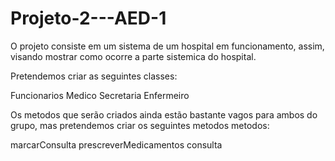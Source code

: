 # Projeto-2---AED-1

O projeto consiste em um sistema de um hospital em funcionamento, assim, visando mostrar como ocorre a parte sistemica do hospital.

Pretendemos criar as seguintes classes:

Funcionarios
Medico
Secretaria
Enfermeiro

Os metodos que serão criados ainda estão bastante vagos para ambos do grupo, mas
pretendemos criar os seguintes metodos metodos:

marcarConsulta
prescreverMedicamentos
consulta
